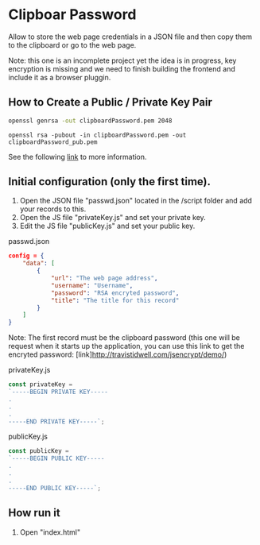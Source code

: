 # Clipboar Password

Allow to store the web page credentials in a JSON file and then copy them to the clipboard or go to the web page.

Note: this one is an incomplete project yet the idea is in progress, key encryption is missing and we need to finish building the frontend and include it as a browser pluggin.

## How to Create a Public / Private Key Pair

```sh
openssl genrsa -out clipboardPassword.pem 2048
```

```
openssl rsa -pubout -in clipboardPassword.pem -out clipboardPassword_pub.pem
```

See the following [link](https://github.com/travist/jsencrypt) to more information.

## Initial configuration (only the first time).

1. Open the JSON file "passwd.json" located in the /script folder and add your records to this.
1. Open the JS file "privateKey.js" and set your private key.
1. Edit the JS file "publicKey.js" and set your public key.

passwd.json
```json
config = {
	"data": [
		{
			"url": "The web page address",
			"username": "Username",
			"password": "RSA encryted password",
			"title": "The title for this record"
		}
	]
}
```

Note:  The first record must be the clipboard password (this one will be request when it starts up the application, you can use this link to  get the encryted password: [link]http://travistidwell.com/jsencrypt/demo/)

privateKey.js
```js
const privateKey = 
`-----BEGIN PRIVATE KEY-----
.
.
.
-----END PRIVATE KEY-----`;
```

publicKey.js
```js
const publicKey = 
`-----BEGIN PUBLIC KEY-----
.
.
.
-----END PUBLIC KEY-----`;
```

## How run it
1. Open "index.html"


